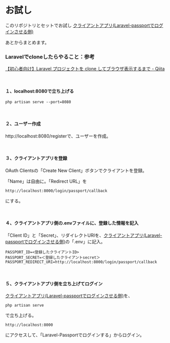 # お試し

このリポジトリとセットでお試し
[クライアントアプリ(Laravel\-passportでログインさせる側)](https://github.com/tobibako45/laravel-socialite-practice)

あとからまとめます。

### Laravelでcloneしたらやること：参考
[【初心者向け】Laravel プロジェクトを clone してブラウザ表示するまで \- Qiita](https://qiita.com/avocadoneko/items/04d3c297064ba6e55a33)

<br>

#### １、localhost:8080で立ち上げる
```
php artisan serve --port=8080
```

<br>

#### ２、ユーザー作成
http://localhost:8080/registerで、ユーザーを作成。

<br>

#### ３、クライアントアプリを登録
OAuth Clientsの「Create New Client」ボタンでクライアントを登録。

「Name」は自由に。「Redirect URL」を
```
http://localhost:8000/login/passport/callback
```
にする。

<br>

#### ４、クライアントアプリ側の.envファイルに、登録した情報を記入
「Client ID」と「Secret」、リダイレクトURIを、[クライアントアプリ(Laravel\-passportでログインさせる側)](https://github.com/tobibako45/laravel-socialite-practice)の「.env」に記入。
```
PASSPORT_ID=<登録したクライアントID>
PASSPORT_SECRET=＜登録したクライアントsecret＞
PASSPORT_REDIRECT_URI=http://localhost:8000/login/passport/callback
```


<br>

#### ５、クライアントアプリ側を立ち上げてログイン
[クライアントアプリ(Laravel\-passportでログインさせる側)](https://github.com/tobibako45/laravel-socialite-practice)を、
```
php artisan serve
```
で立ち上げる。

```
http://localhost:8000
```
にアクセスして、「Laravel-Passportでログインする」からログイン。
